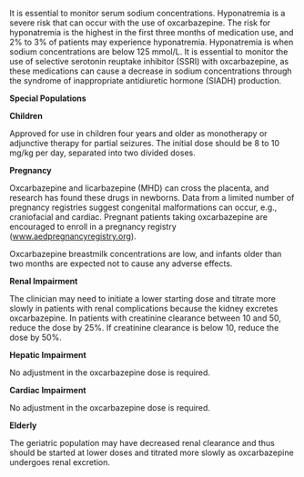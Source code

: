 It is essential to monitor serum sodium concentrations. Hyponatremia is a severe risk that can occur with the use of oxcarbazepine. The risk for hyponatremia is the highest in the first three months of medication use, and 2% to 3% of patients may experience hyponatremia. Hyponatremia is when sodium concentrations are below 125 mmol/L. It is essential to monitor the use of selective serotonin reuptake inhibitor (SSRI) with oxcarbazepine, as these medications can cause a decrease in sodium concentrations through the syndrome of inappropriate antidiuretic hormone (SIADH) production.

**Special Populations**

**Children**

Approved for use in children four years and older as monotherapy or adjunctive therapy for partial seizures. The initial dose should be 8 to 10 mg/kg per day, separated into two divided doses.

**Pregnancy**

Oxcarbazepine and licarbazepine (MHD) can cross the placenta, and research has found these drugs in newborns. Data from a limited number of pregnancy registries suggest congenital malformations can occur, e.g., craniofacial and cardiac. Pregnant patients taking oxcarbazepine are encouraged to enroll in a pregnancy registry (www.aedpregnancyregistry.org).

Oxcarbazepine breastmilk concentrations are low, and infants older than two months are expected not to cause any adverse effects.

**Renal Impairment**

The clinician may need to initiate a lower starting dose and titrate more slowly in patients with renal complications because the kidney excretes oxcarbazepine. In patients with creatinine clearance between 10 and 50, reduce the dose by 25%. If creatinine clearance is below 10, reduce the dose by 50%.

**Hepatic Impairment**

No adjustment in the oxcarbazepine dose is required.

**Cardiac Impairment**

No adjustment in the oxcarbazepine dose is required.

**Elderly**

The geriatric population may have decreased renal clearance and thus should be started at lower doses and titrated more slowly as oxcarbazepine undergoes renal excretion.
